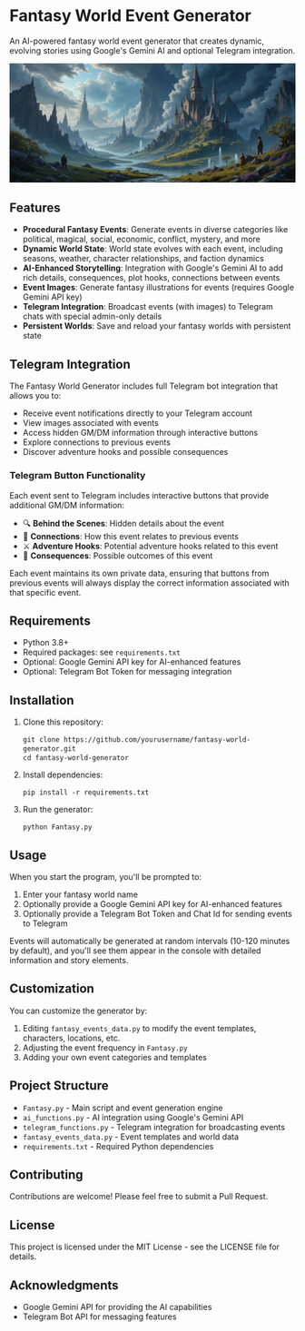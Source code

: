 # Fantasy World Event Generator

An AI-powered fantasy world event generator that creates dynamic, evolving stories using Google's Gemini AI and optional Telegram integration.

![Fantasy World Generator](image.webp)


## Features

- **Procedural Fantasy Events**: Generate events in diverse categories like political, magical, social, economic, conflict, mystery, and more
- **Dynamic World State**: World state evolves with each event, including seasons, weather, character relationships, and faction dynamics
- **AI-Enhanced Storytelling**: Integration with Google's Gemini AI to add rich details, consequences,  plot hooks, connections between events
- **Event Images**: Generate fantasy illustrations for events (requires Google Gemini API key)
- **Telegram Integration**: Broadcast events (with images) to Telegram chats with special admin-only details
- **Persistent Worlds**: Save and reload your fantasy worlds with persistent state

## Telegram Integration

The Fantasy World Generator includes full Telegram bot integration that allows you to:

- Receive event notifications directly to your Telegram account
- View images associated with events
- Access hidden GM/DM information through interactive buttons
- Explore connections to previous events
- Discover adventure hooks and possible consequences

### Telegram Button Functionality

Each event sent to Telegram includes interactive buttons that provide additional GM/DM information:

- 🔍 **Behind the Scenes**: Hidden details about the event
- 🔗 **Connections**: How this event relates to previous events
- ⚔️ **Adventure Hooks**: Potential adventure hooks related to this event
- 🔮 **Consequences**: Possible outcomes of this event

Each event maintains its own private data, ensuring that buttons from previous events will always display the correct information associated with that specific event.

## Requirements

- Python 3.8+
- Required packages: see `requirements.txt`
- Optional: Google Gemini API key for AI-enhanced features
- Optional: Telegram Bot Token for messaging integration

## Installation

1. Clone this repository:
   ```
   git clone https://github.com/yourusername/fantasy-world-generator.git
   cd fantasy-world-generator
   ```

2. Install dependencies:
   ```
   pip install -r requirements.txt
   ```

3. Run the generator:
   ```
   python Fantasy.py
   ```

## Usage

When you start the program, you'll be prompted to:

1. Enter your fantasy world name
2. Optionally provide a Google Gemini API key for AI-enhanced features
3. Optionally provide a Telegram Bot Token and Chat Id for sending events to Telegram

Events will automatically be generated at random intervals (10-120 minutes by default), and you'll see them appear in the console with detailed information and story elements.

## Customization

You can customize the generator by:

1. Editing `fantasy_events_data.py` to modify the event templates, characters, locations, etc.
2. Adjusting the event frequency in `Fantasy.py`
3. Adding your own event categories and templates

## Project Structure

- `Fantasy.py` - Main script and event generation engine
- `ai_functions.py` - AI integration using Google's Gemini API
- `telegram_functions.py` - Telegram integration for broadcasting events
- `fantasy_events_data.py` - Event templates and world data
- `requirements.txt` - Required Python dependencies

## Contributing

Contributions are welcome! Please feel free to submit a Pull Request.

## License

This project is licensed under the MIT License - see the LICENSE file for details.

## Acknowledgments

- Google Gemini API for providing the AI capabilities
- Telegram Bot API for messaging features